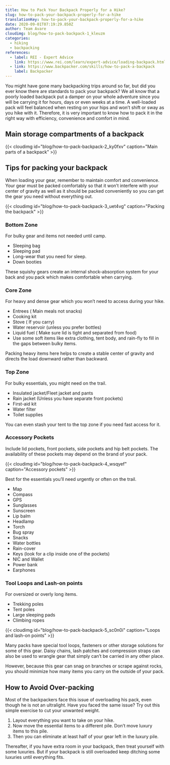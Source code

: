 ```yaml
---
title: How to Pack Your Backpack Properly for a Hike?
slug: how-to-pack-your-backpack-properly-for-a-hike
translationKey: how-to-pack-your-backpack-properly-for-a-hike
date: 2020-09-01T07:19:29.850Z
author: Team Avare
cloudimg: blog/how-to-pack-backpack-1_kleuzm
categories:
  - hiking
  - backpacking
references:
  - label: REI - Expert Advice
    link: https://www.rei.com/learn/expert-advice/loading-backpack.html
  - link: https://www.backpacker.com/skills/how-to-pack-a-backpack
    label: Backpacker
---
```

You might have gone many backpacking trips around so far, but did you ever know there are standards to pack your backpack? We all know that a poorly loaded backpack put a damper on your whole adventure since you will be carrying it for hours, days or even weeks at a time. A well-loaded pack will feel balanced when resting on your hips and won’t shift or sway as you hike with it. Therefore, it is very important to know how to pack it in the right way with efficiency, convenience and comfort in mind.

## Main storage compartments of a backpack

{{< cloudimg id="blog/how-to-pack-backpack-2_ky0fxv" caption="Main parts of a backpack" >}}

## Tips for packing your backpack

When loading your gear, remember to maintain comfort and convenience. Your gear must be packed comfortably so that it won’t interfere with your center of gravity as well as it should be packed conveniently so you can get the gear you need without everything out.

{{< cloudimg id="blog/how-to-pack-backpack-3_uet4vg" caption="Packing the backpack" >}}

### Bottom Zone

For bulky gear and items not needed until camp.

* Sleeping bag
* Sleeping pad
* Long-wear that you need for sleep.
* Down booties

These squishy gears create an internal shock-absorption system for your back and you pack which makes comfortable when carrying.

### Core Zone

For heavy and dense gear which you won’t need to access during your hike.

* Entrees ( Main meals not snacks)
* Cooking kit
* Stove ( If you carry)
* Water reservoir (unless you prefer bottles)
* Liquid fuel ( Make sure lid is tight and separated from food)
* Use some soft items like extra clothing, tent body, and rain-fly to fill in the gaps between bulky items.

Packing heavy items here helps to create a stable center of gravity and directs the load downward rather than backward.

### Top Zone

For bulky essentials, you might need on the trail.

* Insulated jacket/Fleet jacket and pants
* Rain jacket (Unless you have separate front pockets)
* First-aid kit
* Water filter
* Toilet supplies

You can even stash your tent to the top zone if you need fast access for it.

### Accessory Pockets

Include lid pockets, front pockets, side pockets and hip belt pockets. The availability of these pockets may depend on the brand of your pack.

{{< cloudimg id="blog/how-to-pack-backpack-4_wsqyef" caption="Accessory pockets" >}}

Best for the essentials you’ll need urgently or often on the trail.

* Map
* Compass
* GPS
* Sunglasses
* Sunscreen
* Lip balm
* Headlamp
* Torch
* Bug spray
* Snacks
* Water bottles
* Rain-cover
* Keys (look for a clip inside one of the pockets)
* NIC and Wallet
* Power bank
* Earphones

### Tool Loops and Lash-on points

For oversized or overly long items.

* Trekking poles
* Tent poles
* Large sleeping pads
* Climbing ropes

{{< cloudimg id="blog/how-to-pack-backpack-5_sc0n0i" caption="Loops and lash-on points" >}}

Many packs have special tool loops, fasteners or other storage solutions for some of this gear. Daisy chains, lash patches and compression straps can also be used to wrangle gear that simply can’t be carried in any other place.

However, because this gear can snag on branches or scrape against rocks, you should minimize how many items you carry on the outside of your pack.

## How to Avoid Over-packing

Most of the backpackers face this issue of overloading his pack, even though he is not an ultralight. Have you faced the same issue? Try out this simple exercise to cut your unwanted weight.

1. Layout everything you want to take on your hike.
2. Now move the essential items to a different pile. Don’t move luxury items to this pile.
3. Then you can eliminate at least half of your gear left in the luxury pile.

Thereafter, if you have extra room in your backpack, then treat yourself with some luxuries. But if your backpack is still overloaded keep ditching some luxuries until everything fits.